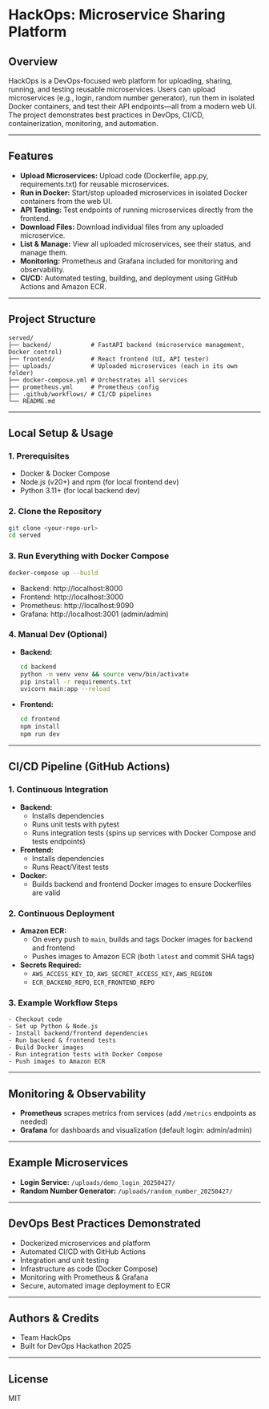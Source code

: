# HackOps: Microservice Sharing Platform

## Overview
HackOps is a DevOps-focused web platform for uploading, sharing, running, and testing reusable microservices. Users can upload microservices (e.g., login, random number generator), run them in isolated Docker containers, and test their API endpoints—all from a modern web UI. The project demonstrates best practices in DevOps, CI/CD, containerization, monitoring, and automation.

---

## Features
- **Upload Microservices:** Upload code (Dockerfile, app.py, requirements.txt) for reusable microservices.
- **Run in Docker:** Start/stop uploaded microservices in isolated Docker containers from the web UI.
- **API Testing:** Test endpoints of running microservices directly from the frontend.
- **Download Files:** Download individual files from any uploaded microservice.
- **List & Manage:** View all uploaded microservices, see their status, and manage them.
- **Monitoring:** Prometheus and Grafana included for monitoring and observability.
- **CI/CD:** Automated testing, building, and deployment using GitHub Actions and Amazon ECR.

---

## Project Structure
```
served/
├── backend/           # FastAPI backend (microservice management, Docker control)
├── frontend/          # React frontend (UI, API tester)
├── uploads/           # Uploaded microservices (each in its own folder)
├── docker-compose.yml # Orchestrates all services
├── prometheus.yml     # Prometheus config
├── .github/workflows/ # CI/CD pipelines
└── README.md
```

---

## Local Setup & Usage

### 1. Prerequisites
- Docker & Docker Compose
- Node.js (v20+) and npm (for local frontend dev)
- Python 3.11+ (for local backend dev)

### 2. Clone the Repository
```sh
git clone <your-repo-url>
cd served
```

### 3. Run Everything with Docker Compose
```sh
docker-compose up --build
```
- Backend: http://localhost:8000
- Frontend: http://localhost:3000
- Prometheus: http://localhost:9090
- Grafana: http://localhost:3001 (admin/admin)

### 4. Manual Dev (Optional)
- **Backend:**
  ```sh
  cd backend
  python -m venv venv && source venv/bin/activate
  pip install -r requirements.txt
  uvicorn main:app --reload
  ```
- **Frontend:**
  ```sh
  cd frontend
  npm install
  npm run dev
  ```

---

## CI/CD Pipeline (GitHub Actions)

### 1. Continuous Integration
- **Backend:**
  - Installs dependencies
  - Runs unit tests with pytest
  - Runs integration tests (spins up services with Docker Compose and tests endpoints)
- **Frontend:**
  - Installs dependencies
  - Runs React/Vitest tests
- **Docker:**
  - Builds backend and frontend Docker images to ensure Dockerfiles are valid

### 2. Continuous Deployment
- **Amazon ECR:**
  - On every push to `main`, builds and tags Docker images for backend and frontend
  - Pushes images to Amazon ECR (both `latest` and commit SHA tags)
- **Secrets Required:**
  - `AWS_ACCESS_KEY_ID`, `AWS_SECRET_ACCESS_KEY`, `AWS_REGION`
  - `ECR_BACKEND_REPO`, `ECR_FRONTEND_REPO`

### 3. Example Workflow Steps
```
- Checkout code
- Set up Python & Node.js
- Install backend/frontend dependencies
- Run backend & frontend tests
- Build Docker images
- Run integration tests with Docker Compose
- Push images to Amazon ECR
```

---

## Monitoring & Observability
- **Prometheus** scrapes metrics from services (add `/metrics` endpoints as needed)
- **Grafana** for dashboards and visualization (default login: admin/admin)

---

## Example Microservices
- **Login Service:** `/uploads/demo_login_20250427/`
- **Random Number Generator:** `/uploads/random_number_20250427/`

---

## DevOps Best Practices Demonstrated
- Dockerized microservices and platform
- Automated CI/CD with GitHub Actions
- Integration and unit testing
- Infrastructure as code (Docker Compose)
- Monitoring with Prometheus & Grafana
- Secure, automated image deployment to ECR

---

## Authors & Credits
- Team HackOps
- Built for DevOps Hackathon 2025

---

## License
MIT
